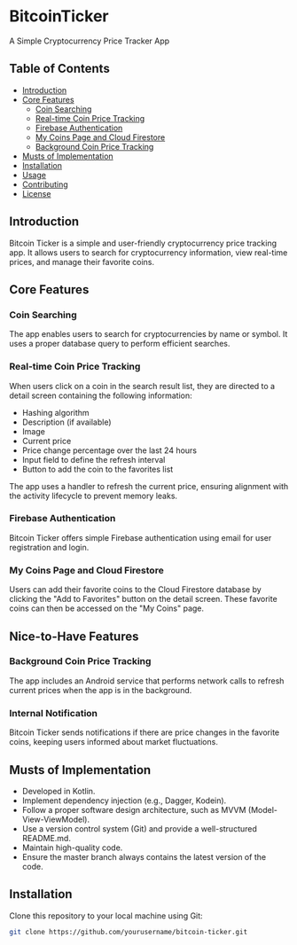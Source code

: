 # BitcoinTicker 

A Simple Cryptocurrency Price Tracker App

## Table of Contents
- [Introduction](#introduction)
- [Core Features](#core-features)
  - [Coin Searching](#coin-searching)
  - [Real-time Coin Price Tracking](#real-time-coin-price-tracking)
  - [Firebase Authentication](#firebase-authentication)
  - [My Coins Page and Cloud Firestore](#my-coins-page-and-cloud-firestore)
  - [Background Coin Price Tracking](#background-coin-price-tracking)
- [Musts of Implementation](#musts-of-implementation)
- [Installation](#installation)
- [Usage](#usage)
- [Contributing](#contributing)
- [License](#license)

## Introduction

Bitcoin Ticker is a simple and user-friendly cryptocurrency price tracking app. It allows users to search for cryptocurrency information, view real-time prices, and manage their favorite coins.

## Core Features

### Coin Searching

The app enables users to search for cryptocurrencies by name or symbol. It uses a proper database query to perform efficient searches.

### Real-time Coin Price Tracking

When users click on a coin in the search result list, they are directed to a detail screen containing the following information:
- Hashing algorithm
- Description (if available)
- Image
- Current price
- Price change percentage over the last 24 hours
- Input field to define the refresh interval
- Button to add the coin to the favorites list

The app uses a handler to refresh the current price, ensuring alignment with the activity lifecycle to prevent memory leaks.

### Firebase Authentication

Bitcoin Ticker offers simple Firebase authentication using email for user registration and login.

### My Coins Page and Cloud Firestore

Users can add their favorite coins to the Cloud Firestore database by clicking the "Add to Favorites" button on the detail screen. These favorite coins can then be accessed on the "My Coins" page.

## Nice-to-Have Features

### Background Coin Price Tracking

The app includes an Android service that performs network calls to refresh current prices when the app is in the background.

### Internal Notification

Bitcoin Ticker sends notifications if there are price changes in the favorite coins, keeping users informed about market fluctuations.

## Musts of Implementation

- Developed in Kotlin.
- Implement dependency injection (e.g., Dagger, Kodein).
- Follow a proper software design architecture, such as MVVM (Model-View-ViewModel).
- Use a version control system (Git) and provide a well-structured README.md.
- Maintain high-quality code.
- Ensure the master branch always contains the latest version of the code.

## Installation

Clone this repository to your local machine using Git:

```bash
git clone https://github.com/yourusername/bitcoin-ticker.git

